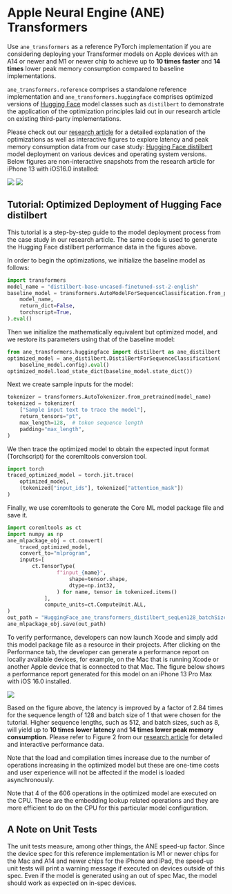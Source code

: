 # Apple Neural Engine (ANE) Transformers
Use `ane_transformers` as a reference PyTorch implementation if you are considering deploying your Transformer models on Apple devices with an A14 or newer and M1 or newer chip to achieve up to **10 times faster** and **14 times** lower peak memory consumption compared to baseline implementations.

`ane_transformers.reference` comprises a standalone reference implementation and `ane_transformers.huggingface` comprises optimized versions of [Hugging Face](https://huggingface.co/models) model classes such as `distilbert` to demonstrate the application of the optimization principles laid out in our research article on existing third-party implementations.

Please check out our [research article](https://machinelearning.apple.com/research/apple-neural-engine) for a detailed explanation of the optimizations as well as interactive figures to explore latency and peak memory consumption data from our case study: [Hugging Face distilbert](https://huggingface.co/distilbert-base-uncased-finetuned-sst-2-english) model deployment on various devices and operating system versions. Below figures are non-interactive snapshots from the research article for iPhone 13 with iOS16.0 installed:

<img src="assets/iPhone13_iOS16_latency_comparison.png">

<img src="assets/iPhone13_iOS16_memory_comparison.png">

## Tutorial: Optimized Deployment of Hugging Face distilbert

This tutorial is a step-by-step guide to the model deployment process from the case study in our research article. The same code is used to generate the Hugging Face distilbert performance data in the figures above.

In order to begin the optimizations, we initialize the baseline model as follows:

```python
import transformers
model_name = "distilbert-base-uncased-finetuned-sst-2-english"
baseline_model = transformers.AutoModelForSequenceClassification.from_pretrained(
    model_name,
    return_dict=False,
    torchscript=True,
).eval()
```

Then we initialize the mathematically equivalent but optimized model, and we restore its parameters using that of the baseline model:

```python
from ane_transformers.huggingface import distilbert as ane_distilbert
optimized_model = ane_distilbert.DistilBertForSequenceClassification(
    baseline_model.config).eval()
optimized_model.load_state_dict(baseline_model.state_dict())
```

Next we create sample inputs for the model:

```python
tokenizer = transformers.AutoTokenizer.from_pretrained(model_name)
tokenized = tokenizer(
    ["Sample input text to trace the model"],
    return_tensors="pt",
    max_length=128,  # token sequence length
    padding="max_length",
)
```

We then trace the optimized model to obtain the expected input format (Torchscript) for the coremltools conversion tool.

```python
import torch
traced_optimized_model = torch.jit.trace(
    optimized_model,
    (tokenized["input_ids"], tokenized["attention_mask"])
)
```

Finally, we use coremltools to generate the Core ML model package file and save it.

```python
import coremltools as ct
import numpy as np
ane_mlpackage_obj = ct.convert(
    traced_optimized_model,
    convert_to="mlprogram",
    inputs=[
        ct.TensorType(
                f"input_{name}",
                    shape=tensor.shape,
                    dtype=np.int32,
                ) for name, tensor in tokenized.items()
            ],
            compute_units=ct.ComputeUnit.ALL,
)
out_path = "HuggingFace_ane_transformers_distilbert_seqLen128_batchSize1.mlpackage"
ane_mlpackage_obj.save(out_path)
```

To verify performance, developers can now launch Xcode and simply add this model package file as a resource in their projects. After clicking on the Performance tab, the developer can generate a performance report on locally available devices, for example, on the Mac that is running Xcode or another Apple device that is connected to that Mac. The figure below shows a performance report generated for this model on an iPhone 13 Pro Max with iOS 16.0 installed.

<img src="assets/xcode_performance_report_comparison.png">


Based on the figure above, the latency is improved by a factor of 2.84 times for the sequence length of 128 and batch size of 1 that were chosen for the tutorial. Higher sequence lengths, such as 512, and batch sizes, such as 8, will yield up to **10 times lower latency** and **14 times lower peak memory consumption**. Please refer to Figure 2 from our [research article](https://machinelearning.apple.com/research/apple-neural-engine) for detailed and interactive performance data.

Note that the load and compilation times increase due to the number of operations increasing in the optimized model but these are one-time costs and user experience will not be affected if the model is loaded asynchronously.

Note that 4 of the 606 operations in the optimized model are executed on the CPU. These are the embedding lookup related operations and they are more efficient to do on the CPU for this particular model configuration.

## A Note on Unit Tests
The unit tests measure, among other things, the ANE speed-up factor. Since the device spec for this reference implementation is M1 or newer chips for the Mac and A14 and newer chips for the iPhone and iPad, the speed-up unit tests will print a warning message if executed on devices outside of this spec. Even if the model is generated using an out of spec Mac, the model should work as expected on in-spec devices.
